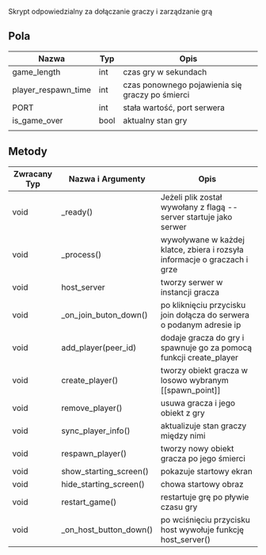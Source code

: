 Skrypt odpowiedzialny za dołączanie graczy i zarządzanie grą
## Pola
| Nazwa | Typ | Opis |
| ---- | ---- | ---- |
| game_length | int | czas gry w sekundach |
| player_respawn_time | int | czas ponownego pojawienia się graczy po śmierci |
| PORT | int | stała wartość, port serwera |
| is_game_over | bool | aktualny stan gry |
|  |  |  |
## Metody 
| Zwracany Typ | Nazwa i Argumenty | Opis |
| ---- | ---- | ---- |
| void | _ready() | Jeżeli plik został wywołany z flagą --server startuje jako serwer |
| void | _process() | wywoływane w każdej klatce, zbiera i rozsyła informacje o graczach i grze |
| void | host_server | tworzy serwer w instancji gracza |
| void | _on_join_buton_down() | po kliknięciu przycisku join dołącza do serwera o podanym adresie ip |
| void | add_player(peer_id) | dodaje gracza do gry i spawnuje go za pomocą funkcji create_player |
| void | create_player() | tworzy obiekt gracza w losowo wybranym [[spawn_point]] |
| void | remove_player() | usuwa gracza i jego obiekt z gry |
| void | sync_player_info() | aktualizuje stan graczy między nimi |
| void | respawn_player() | tworzy nowy obiekt gracza po jego śmierci |
| void | show_starting_screen() | pokazuje startowy ekran |
| void | hide_starting_screen() | chowa startowy obraz |
| void | restart_game() | restartuje grę po pływie czasu gry |
| void | _on_host_button_down() | po wciśnięciu przycisku host wywołuje funkcję host_server() |

